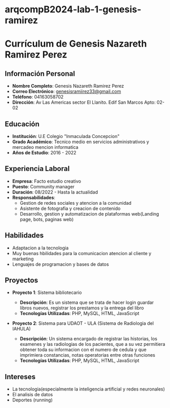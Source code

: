 # arqcompB2024-lab-1-genesis-ramirez
# Currículum de Genesis Nazareth Ramirez Perez

## Información Personal
- **Nombre Completo**: Genesis Nazareth Ramirez Perez
- **Correo Electrónico**: genesisramiirez33@gmail.com
- **Teléfono**: 04163058702
- **Dirección**: Av Las Americas sector El Llanito. Edif San Marcos Apto: 02-02

## Educación
- **Institución**: U.E Colegio "Inmaculada Concepcion"
- **Grado Académico**: Tecnico medio en servicios administrativos y mercadeo mencion informatica 
- **Años de Estudio**: 2016 - 2022

## Experiencia Laboral
- **Empresa**: Facto estudio creativo 
- **Puesto**: Community manager
- **Duración**: 08/2022 - Hasta la actualidad
- **Responsabilidades**:
  - Gestion de redes sociales y atencion a la comunidad
  - Asistente de fotografia y creacion de contenido
  - Desarrollo, gestion y automatizacion de plataformas web(Landing page, bots, paginas web)

## Habilidades
- Adaptacion a la tecnologia
- Muy buenas hbilidades para la comunicacion atencion al cliente y marketing
- Lenguajes de programacion y bases de datos

## Proyectos
- **Proyecto 1**: Sistema bibliotecario
  - **Descripción**: Es un sistema que se trata de hacer login guardar libros nuevos, registrar los prestamos y la entrega del libro 
  - **Tecnologías Utilizadas**: PHP, MySQL, HTML, JavaScript

- **Proyecto 2**: Sistema para UDAOT - ULA (Sistema de Radiologia del IAHULA)
  - **Descripción**: Un sistema encargado de registrar las historias, los examenes y las radiologias de los pacientes, que a su vez permitiera obtener toda su informacion con el numero de cedula y que imprimiera constancias, notas operatorias entre otras funciones 
  - **Tecnologías Utilizadas**:  PHP, MySQL, HTML, JavaScript

## Intereses
- La tecnologia(especialmente la inteligencia artificial y redes neuronales)
- El analisis de datos
- Deportes (running)

